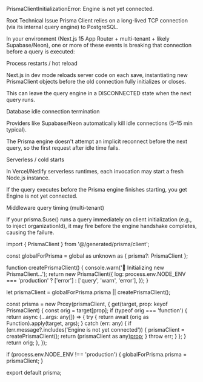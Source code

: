 PrismaClientInitializationError: Engine is not yet connected.

Root Technical Issue
Prisma Client relies on a long-lived TCP connection (via its internal query engine) to PostgreSQL.

In your environment (Next.js 15 App Router + multi-tenant + likely Supabase/Neon), one or more of these events is breaking that connection before a query is executed:

Process restarts / hot reload

Next.js in dev mode reloads server code on each save, instantiating new PrismaClient objects before the old connection fully initializes or closes.

This can leave the query engine in a DISCONNECTED state when the next query runs.

Database idle connection termination

Providers like Supabase/Neon automatically kill idle connections (5–15 min typical).

The Prisma engine doesn't attempt an implicit reconnect before the next query, so the first request after idle time fails.

Serverless / cold starts

In Vercel/Netlify serverless runtimes, each invocation may start a fresh Node.js instance.

If the query executes before the Prisma engine finishes starting, you get Engine is not yet connected.

Middleware query timing (multi-tenant)

If your prisma.$use() runs a query immediately on client initialization (e.g., to inject organizationId), it may fire before the engine handshake completes, causing the failure.

import { PrismaClient } from '@/generated/prisma/client';

const globalForPrisma = global as unknown as { prisma?: PrismaClient };

function createPrismaClient() {
console.warn('🔄 Initializing new PrismaClient...');
return new PrismaClient({
log:
process.env.NODE_ENV === 'production'
? ['error']
: ['query', 'warn', 'error'],
});
}

let prismaClient = globalForPrisma.prisma || createPrismaClient();

const prisma = new Proxy(prismaClient, {
get(target, prop: keyof PrismaClient) {
const orig = target[prop];
if (typeof orig === 'function') {
return async (...args: any[]) => {
try {
return await (orig as Function).apply(target, args);
} catch (err: any) {
if (err.message?.includes('Engine is not yet connected')) {
prismaClient = createPrismaClient();
return (prismaClient as any)[prop](...args);
}
throw err;
}
};
}
return orig;
},
});

if (process.env.NODE_ENV !== 'production') {
globalForPrisma.prisma = prismaClient;
}

export default prisma;
